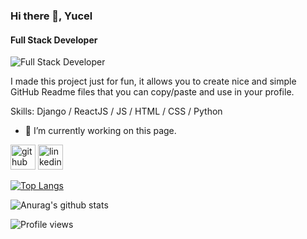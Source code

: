 
### Hi there 👋, Yucel
#### Full Stack Developer
![Full Stack Developer](https://img.freepik.com/free-photo/coder-programmer-sitting-table-with-desktop-computer-monitor-typing-coding-3d-rendering_126523-3136.jpg)

I made this project just for fun, it allows you to create nice and simple GitHub Readme files that you can copy/paste and use in your profile.

Skills: Django / ReactJS / JS / HTML / CSS / Python 

- 🔭 I’m currently working on this page. 


[<img src='https://cdn.jsdelivr.net/npm/simple-icons@3.0.1/icons/github.svg' alt='github' height='40'>](https://github.com/iycel)  [<img src='https://cdn.jsdelivr.net/npm/simple-icons@3.0.1/icons/linkedin.svg' alt='linkedin' height='40'>](https://www.linkedin.com/in/iycel/)  

[![Top Langs](https://github-readme-stats.vercel.app/api/top-langs/?username=iycel)](https://github.com/anuraghazra/github-readme-stats)

![Anurag's github stats](https://github-readme-stats.vercel.app/api?username=iycel)

![Profile views](https://gpvc.arturio.dev/iycel)  

